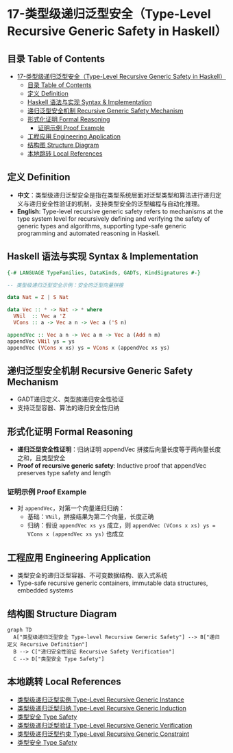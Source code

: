# 17-类型级递归泛型安全（Type-Level Recursive Generic Safety in Haskell）

## 目录 Table of Contents

- [17-类型级递归泛型安全（Type-Level Recursive Generic Safety in Haskell）](#17-类型级递归泛型安全type-level-recursive-generic-safety-in-haskell)
  - [目录 Table of Contents](#目录-table-of-contents)
  - [定义 Definition](#定义-definition)
  - [Haskell 语法与实现 Syntax \& Implementation](#haskell-语法与实现-syntax--implementation)
  - [递归泛型安全机制 Recursive Generic Safety Mechanism](#递归泛型安全机制-recursive-generic-safety-mechanism)
  - [形式化证明 Formal Reasoning](#形式化证明-formal-reasoning)
    - [证明示例 Proof Example](#证明示例-proof-example)
  - [工程应用 Engineering Application](#工程应用-engineering-application)
  - [结构图 Structure Diagram](#结构图-structure-diagram)
  - [本地跳转 Local References](#本地跳转-local-references)

## 定义 Definition

- **中文**：类型级递归泛型安全是指在类型系统层面对泛型类型和算法进行递归定义与递归安全性验证的机制，支持类型安全的泛型编程与自动化推理。
- **English**: Type-level recursive generic safety refers to mechanisms at the type system level for recursively defining and verifying the safety of generic types and algorithms, supporting type-safe generic programming and automated reasoning in Haskell.

## Haskell 语法与实现 Syntax & Implementation

```haskell
{-# LANGUAGE TypeFamilies, DataKinds, GADTs, KindSignatures #-}

-- 类型级递归泛型安全示例：安全的泛型向量拼接

data Nat = Z | S Nat

data Vec :: * -> Nat -> * where
  VNil  :: Vec a 'Z
  VCons :: a -> Vec a n -> Vec a ('S n)

appendVec :: Vec a n -> Vec a m -> Vec a (Add n m)
appendVec VNil ys = ys
appendVec (VCons x xs) ys = VCons x (appendVec xs ys)
```

## 递归泛型安全机制 Recursive Generic Safety Mechanism

- GADT递归定义、类型族递归安全性验证
- 支持泛型容器、算法的递归安全性归纳

## 形式化证明 Formal Reasoning

- **递归泛型安全性证明**：归纳证明 appendVec 拼接后向量长度等于两向量长度之和，且类型安全
- **Proof of recursive generic safety**: Inductive proof that appendVec preserves type safety and length

### 证明示例 Proof Example

- 对 `appendVec`，对第一个向量递归归纳：
  - 基础：`VNil`，拼接结果为第二个向量，长度正确
  - 归纳：假设 `appendVec xs ys` 成立，则 `appendVec (VCons x xs) ys = VCons x (appendVec xs ys)` 也成立

## 工程应用 Engineering Application

- 类型安全的递归泛型容器、不可变数据结构、嵌入式系统
- Type-safe recursive generic containers, immutable data structures, embedded systems

## 结构图 Structure Diagram

```mermaid
graph TD
  A["类型级递归泛型安全 Type-level Recursive Generic Safety"] --> B["递归定义 Recursive Definition"]
  B --> C["递归安全性验证 Recursive Safety Verification"]
  C --> D["类型安全 Type Safety"]
```

## 本地跳转 Local References

- [类型级递归泛型实例 Type-Level Recursive Generic Instance](../77-Type-Level-Recursive-Generic-Instance/01-Type-Level-Recursive-Generic-Instance-in-Haskell.md)
- [类型级递归泛型归纳 Type-Level Recursive Generic Induction](../82-Type-Level-Recursive-Generic-Induction/01-Type-Level-Recursive-Generic-Induction-in-Haskell.md)
- [类型安全 Type Safety](../14-Type-Safety/01-Type-Safety-in-Haskell.md)
- [类型级递归泛型验证 Type-Level Recursive Generic Verification](../91-Type-Level-Recursive-Generic-Verification/01-Type-Level-Recursive-Generic-Verification-in-Haskell.md)
- [类型级递归泛型约束 Type-Level Recursive Generic Constraint](../78-Type-Level-Recursive-Generic-Constraint/01-Type-Level-Recursive-Generic-Constraint-in-Haskell.md)
- [类型安全 Type Safety](../14-Type-Safety/01-Type-Safety-in-Haskell.md)
